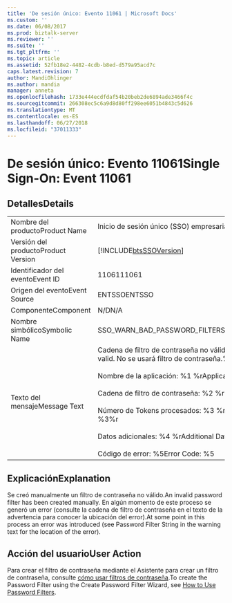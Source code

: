 ```yaml
---
title: 'De sesión único: Evento 11061 | Microsoft Docs'
ms.custom: ''
ms.date: 06/08/2017
ms.prod: biztalk-server
ms.reviewer: ''
ms.suite: ''
ms.tgt_pltfrm: ''
ms.topic: article
ms.assetid: 52fb18e2-4482-4cdb-b8ed-d579a95acd7c
caps.latest.revision: 7
author: MandiOhlinger
ms.author: mandia
manager: anneta
ms.openlocfilehash: 1733e444ecdfdaf54b20beb2de6894ade3466f4c
ms.sourcegitcommit: 266308ec5c6a9d8d80ff298ee6051b4843c5d626
ms.translationtype: MT
ms.contentlocale: es-ES
ms.lasthandoff: 06/27/2018
ms.locfileid: "37011333"
---
```

# <a name="single-sign-on-event-11061"></a><span data-ttu-id="62d1f-102">De sesión único: Evento 11061</span><span class="sxs-lookup"><span data-stu-id="62d1f-102">Single Sign-On: Event 11061</span></span>
## <a name="details"></a><span data-ttu-id="62d1f-103">Detalles</span><span class="sxs-lookup"><span data-stu-id="62d1f-103">Details</span></span>  
  
|                 |                                                                                                                                                                                                                                                                   |
|-----------------|-------------------------------------------------------------------------------------------------------------------------------------------------------------------------------------------------------------------------------------------------------------------|
|  <span data-ttu-id="62d1f-104">Nombre del producto</span><span class="sxs-lookup"><span data-stu-id="62d1f-104">Product Name</span></span>   |                                                                                                                     <span data-ttu-id="62d1f-105">Inicio de sesión único (SSO) empresarial</span><span class="sxs-lookup"><span data-stu-id="62d1f-105">Enterprise Single Sign-On</span></span>                                                                                                                     |
| <span data-ttu-id="62d1f-106">Versión del producto</span><span class="sxs-lookup"><span data-stu-id="62d1f-106">Product Version</span></span> |                                                                                                    [!INCLUDE[btsSSOVersion](../includes/btsssoversion-md.md)]                                                                                                     |
|    <span data-ttu-id="62d1f-107">Identificador del evento</span><span class="sxs-lookup"><span data-stu-id="62d1f-107">Event ID</span></span>     |                                                                                                                               <span data-ttu-id="62d1f-108">11061</span><span class="sxs-lookup"><span data-stu-id="62d1f-108">11061</span></span>                                                                                                                               |
|  <span data-ttu-id="62d1f-109">Origen del evento</span><span class="sxs-lookup"><span data-stu-id="62d1f-109">Event Source</span></span>   |                                                                                                                              <span data-ttu-id="62d1f-110">ENTSSO</span><span class="sxs-lookup"><span data-stu-id="62d1f-110">ENTSSO</span></span>                                                                                                                               |
|    <span data-ttu-id="62d1f-111">Componente</span><span class="sxs-lookup"><span data-stu-id="62d1f-111">Component</span></span>    |                                                                                                                                <span data-ttu-id="62d1f-112">N/D</span><span class="sxs-lookup"><span data-stu-id="62d1f-112">N/A</span></span>                                                                                                                                |
|  <span data-ttu-id="62d1f-113">Nombre simbólico</span><span class="sxs-lookup"><span data-stu-id="62d1f-113">Symbolic Name</span></span>  |                                                                                                                   <span data-ttu-id="62d1f-114">SSO_WARN_BAD_PASSWORD_FILTER</span><span class="sxs-lookup"><span data-stu-id="62d1f-114">SSO_WARN_BAD_PASSWORD_FILTER</span></span>                                                                                                                    |
|  <span data-ttu-id="62d1f-115">Texto del mensaje</span><span class="sxs-lookup"><span data-stu-id="62d1f-115">Message Text</span></span>   | <span data-ttu-id="62d1f-116">Cadena de filtro de contraseña no válida.</span><span class="sxs-lookup"><span data-stu-id="62d1f-116">The password filter string is not valid.</span></span> <span data-ttu-id="62d1f-117">No se usará filtro de contraseña.%r</span><span class="sxs-lookup"><span data-stu-id="62d1f-117">No password filter will be used.%r</span></span><br /><br /> <span data-ttu-id="62d1f-118">Nombre de la aplicación: %1 %r</span><span class="sxs-lookup"><span data-stu-id="62d1f-118">Application Name: %1%r</span></span><br /><br /> <span data-ttu-id="62d1f-119">Cadena de filtro de contraseña: %2 %r</span><span class="sxs-lookup"><span data-stu-id="62d1f-119">Password Filter String: %2%r</span></span><br /><br /> <span data-ttu-id="62d1f-120">Número de Tokens procesados: %3 %r</span><span class="sxs-lookup"><span data-stu-id="62d1f-120">Number Of Tokens Processed: %3%r</span></span><br /><br /> <span data-ttu-id="62d1f-121">Datos adicionales: %4 %r</span><span class="sxs-lookup"><span data-stu-id="62d1f-121">Additional Data: %4%r</span></span><br /><br /> <span data-ttu-id="62d1f-122">Código de error: %5</span><span class="sxs-lookup"><span data-stu-id="62d1f-122">Error Code: %5</span></span> |
  
## <a name="explanation"></a><span data-ttu-id="62d1f-123">Explicación</span><span class="sxs-lookup"><span data-stu-id="62d1f-123">Explanation</span></span>  
 <span data-ttu-id="62d1f-124">Se creó manualmente un filtro de contraseña no válido.</span><span class="sxs-lookup"><span data-stu-id="62d1f-124">An invalid password filter has been created manually.</span></span> <span data-ttu-id="62d1f-125">En algún momento de este proceso se generó un error (consulte la cadena de filtro de contraseña en el texto de la advertencia para conocer la ubicación del error).</span><span class="sxs-lookup"><span data-stu-id="62d1f-125">At some point in this process an error was introduced (see Password Filter String in the warning text for the location of the error).</span></span>  
  
## <a name="user-action"></a><span data-ttu-id="62d1f-126">Acción del usuario</span><span class="sxs-lookup"><span data-stu-id="62d1f-126">User Action</span></span>  
 <span data-ttu-id="62d1f-127">Para crear el filtro de contraseña mediante el Asistente para crear un filtro de contraseña, consulte [cómo usar filtros de contraseña](../core/how-to-use-password-filters.md).</span><span class="sxs-lookup"><span data-stu-id="62d1f-127">To create the Password Filter using the Create Password Filter Wizard, see [How to Use Password Filters](../core/how-to-use-password-filters.md).</span></span>